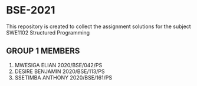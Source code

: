 # BSE-2021
This repository is created to collect the assignment solutions for the subject SWE1102 Structured Programming
## GROUP 1 MEMBERS

1. MWESIGA ELIAN 2020/BSE/042/PS
2. DESIRE BENJAMIN 2020/BSE/113/PS 
3. SSETIMBA ANTHONY 2020/BSE/161/PS